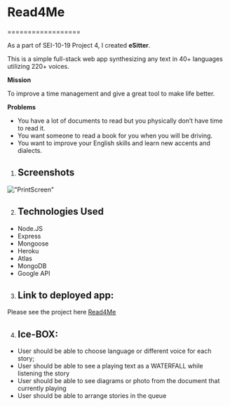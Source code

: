 # Read4Me
==================

As a part of SEI-10-19 Project 4, I created **eSitter**.

This is a simple full-stack web app synthesizing any text in 40+ languages utilizing 220+ voices. 

**Mission**

To improve a time management and give a great tool to make life better.

**Problems**


* You have a lot of documents to read but you physically don’t have time to read it.
* You want someone to read a book for you when you will be driving.
* You want to improve your English skills and learn new accents and dialects.  


1. ## Screenshots

!["PrintScreen"](public/images/prntscrn.png)


2. ## Technologies Used
* Node.JS
* Express
* Mongoose
* Heroku
* Atlas
* MongoDB
* Google API

3. ## Link to deployed app:
Please see the project here [Read4Me](https://read4me.herokuapp.com)


4. ## Ice-BOX: 

* User should be able to choose language or different voice for each story;
* User should be able to see a playing text as a WATERFALL while listening the story
* User should be able to see diagrams or photo from the document that currently playing 
* User should be able to arrange stories in the queue
